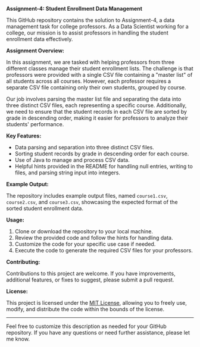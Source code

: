 **Assignment-4: Student Enrollment Data Management**

This GitHub repository contains the solution to Assignment-4, a data management task for college professors. As a Data Scientist working for a college, our mission is to assist professors in handling the student enrollment data effectively.

**Assignment Overview:**

In this assignment, we are tasked with helping professors from three different classes manage their student enrollment lists. The challenge is that professors were provided with a single CSV file containing a "master list" of all students across all courses. However, each professor requires a separate CSV file containing only their own students, grouped by course.

Our job involves parsing the master list file and separating the data into three distinct CSV files, each representing a specific course. Additionally, we need to ensure that the student records in each CSV file are sorted by grade in descending order, making it easier for professors to analyze their students' performance.

**Key Features:**

- Data parsing and separation into three distinct CSV files.
- Sorting student records by grade in descending order for each course.
- Use of Java to manage and process CSV data.
- Helpful hints provided in the README for handling null entries, writing to files, and parsing string input into integers.

**Example Output:**

The repository includes example output files, named `course1.csv`, `course2.csv`, and `course3.csv`, showcasing the expected format of the sorted student enrollment data.

**Usage:**

1. Clone or download the repository to your local machine.
2. Review the provided code and follow the hints for handling data.
3. Customize the code for your specific use case if needed.
4. Execute the code to generate the required CSV files for your professors.

**Contributing:**

Contributions to this project are welcome. If you have improvements, additional features, or fixes to suggest, please submit a pull request.

**License:**

This project is licensed under the [MIT License](LICENSE.md), allowing you to freely use, modify, and distribute the code within the bounds of the license.

---

Feel free to customize this description as needed for your GitHub repository. If you have any questions or need further assistance, please let me know.
